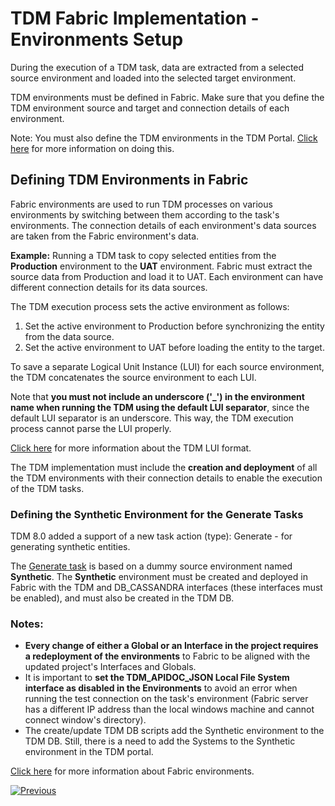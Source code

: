 # TDM Fabric Implementation - Environments Setup

During the execution of a TDM task, data are extracted from a selected source environment and loaded into the selected target environment.

TDM environments must be defined in Fabric. Make sure that you define the TDM environment source and target and connection details of each environment. 

Note: You must also define the TDM environments in the TDM Portal. [Click here](/articles/TDM/tdm_gui/07_tdm_gui_environment_overview.md) for more information on doing this.  


## Defining TDM Environments in Fabric

Fabric environments are used to run TDM processes on various environments by switching between them according to the task's environments.  The connection details of each environment's data sources are taken from the Fabric environment's data.

**Example:** Running a TDM task to copy selected entities from the **Production** environment to the **UAT** environment. Fabric must extract the source data from Production and load it to UAT. Each environment can have different connection details for its data sources. 

The TDM execution process sets the active environment as follows:

   1. Set the active environment to Production before synchronizing the entity from the data source.
   2. Set the active environment to UAT before loading the entity to the target.

 To save a separate Logical Unit Instance (LUI) for each source environment, the TDM concatenates the source environment to each LUI.

Note that **you must not include an underscore ('_') in the environment name when running the TDM using the default LUI separator**, since the default LUI separator is an underscore. This way, the TDM execution process cannot parse the LUI properly.

 [Click here](01_tdm_set_instance_per_env_and_version.md) for more information about the TDM LUI format. 

The TDM implementation must include the **creation and deployment** of all the TDM environments with their connection details to enable the execution of the TDM tasks. 

### Defining the Synthetic Environment for the Generate Tasks

TDM 8.0 added a support of a new task action (type): Generate - for generating synthetic entities.

The [Generate task](/articles/TDM/tdm_gui/16a_generate_task.md) is based on a dummy source environment named **Synthetic**. The **Synthetic** environment must be created and deployed in Fabric with the TDM and DB_CASSANDRA interfaces (these interfaces must be enabled), and must also be created in the TDM DB.



### Notes:

- **Every change of either a Global or an Interface in the project requires a redeployment of the environments** to Fabric to be aligned with the updated project's Interfaces and Globals.
- It is important to **set the TDM_APIDOC_JSON Local File System interface as disabled in the Environments** to avoid an error when running the test connection on the task's environment (Fabric server has a different IP address than the local windows machine and cannot connect window's directory).
- The create/update TDM DB scripts add the Synthetic environment to the TDM DB. Still, there is a need to add the Systems to the Synthetic environment in the TDM portal.

[Click here](/articles/25_environments/02_create_new_environment.md) for more information about Fabric environments.

[![Previous](/articles/images/Previous.png)](16_tdm_data_generation_implementation.md)
